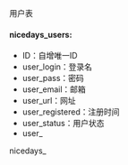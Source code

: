 用户表

#### nicedays_users:

- ID：自增唯一ID
- user_login：登录名
- user_pass：密码
- user_email：邮箱
- user_url：网址
- user_registered：注册时间
- user_status：用户状态
- user_

nicedays_